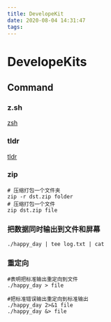 ```yaml
---
title: DevelopeKit
date: 2020-08-04 14:31:47
tags:
---
```


# DevelopeKits


## Command

### z.sh

[zsh](https://github.com/rupa/z.git)

### tldr

[tldr](https://github.com/tldr-pages/tldr)

### zip

```shell
# 压缩打包一个文件夹
zip -r dst.zip folder
# 压缩打包一个文件
zip dst.zip file
```

### 把数据同时输出到文件和屏幕

```shell
./happy_day | tee log.txt | cat
```

### 重定向

```shell
#表明把标准输出重定向到文件 
./happy_day > file

#把标准错误输出重定向到标准输出
./happy_day 2>&1 file
./happy_day &> file
```